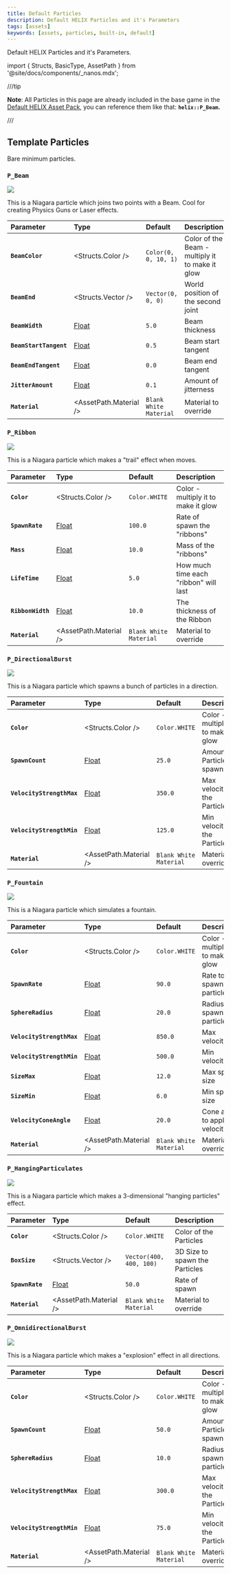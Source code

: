 ```yaml
---
title: Default Particles
description: Default HELIX Particles and it's Parameters
tags: [assets]
keywords: [assets, particles, built-in, default]
---
```



Default HELIX Particles and it's Parameters.

import { Structs, BasicType, AssetPath } from '@site/docs/components/_nanos.mdx';

///tip

**Note**: All Particles in this page are already included in the base game in the [Default HELIX Asset Pack](/assets-modding/default-asset-pack/default-assets-list.md), you can reference them like that: **`helix::P_Beam`.**

///

## Template Particles

Bare minimum particles.


### `P_Beam`

![](/img/docs/default-particles-beam.jpg)

This is a Niagara particle which joins two points with a Beam. Cool for creating Physics Guns or Laser effects.

| Parameter | Type | Default | Description |
| :--- | :--- | :--- | :--- |
| **`BeamColor`** | <Structs.Color /> | `Color(0, 0, 10, 1)` | Color of the Beam - multiply it to make it glow |
| **`BeamEnd`** | <Structs.Vector /> | `Vector(0, 0, 0)` | World position of the second joint |
| **`BeamWidth`** | [Float](/scripting-reference/classes/particle.mdx#setparameterfloat) | `5.0` | Beam thickness |
| **`BeamStartTangent`** | [Float](/scripting-reference/classes/particle.mdx#setparameterfloat) | `0.5` | Beam start tangent |
| **`BeamEndTangent`** | [Float](/scripting-reference/classes/particle.mdx#setparameterfloat) | `0.0` | Beam end tangent |
| **`JitterAmount`** | [Float](/scripting-reference/classes/particle.mdx#setparameterfloat) | `0.1` | Amount of jitterness |
| **`Material`** | <AssetPath.Material /> | `Blank White Material` | Material to override |


### `P_Ribbon`

![](/img/docs/default-particles-ribbon.jpg)

This is a Niagara particle which makes a "trail" effect when moves.

| Parameter | Type | Default | Description |
| :--- | :--- | :--- | :--- |
| **`Color`** | <Structs.Color /> | `Color.WHITE` | Color - multiply it to make it glow |
| **`SpawnRate`** | [Float](/scripting-reference/classes/particle.mdx#setparameterfloat) | `100.0` | Rate of spawn the "ribbons" |
| **`Mass`** | [Float](/scripting-reference/classes/particle.mdx#setparameterfloat) | `10.0` | Mass of the "ribbons" |
| **`LifeTime`** | [Float](/scripting-reference/classes/particle.mdx#setparameterfloat) | `5.0` | How much time each "ribbon" will last |
| **`RibbonWidth`** | [Float](/scripting-reference/classes/particle.mdx#setparameterfloat) | `10.0` | The thickness of the Ribbon |
| **`Material`** | <AssetPath.Material /> | `Blank White Material` | Material to override |


### `P_DirectionalBurst`

![](/img/docs/default-particles-directional-burst.jpg)

This is a Niagara particle which spawns a bunch of particles in a direction.

| Parameter | Type | Default | Description |
| :--- | :--- | :--- | :--- |
| **`Color`** | <Structs.Color /> | `Color.WHITE` | Color - multiply it to make it glow |
| **`SpawnCount`** | [Float](/scripting-reference/classes/particle.mdx#setparameterfloat) | `25.0` | Amount of Particles to spawn |
| **`VelocityStrengthMax`** | [Float](/scripting-reference/classes/particle.mdx#setparameterfloat) | `350.0` | Max velocity of the Particles |
| **`VelocityStrengthMin`** | [Float](/scripting-reference/classes/particle.mdx#setparameterfloat) | `125.0` | Min velocity of the Particles |
| **`Material`** | <AssetPath.Material /> | `Blank White Material` | Material to override |


### `P_Fountain`

![](/img/docs/default-particles-fountain.jpg)

This is a Niagara particle which simulates a fountain.

| Parameter | Type | Default | Description |
| :--- | :--- | :--- | :--- |
| **`Color`** | <Structs.Color /> | `Color.WHITE` | Color - multiply it to make it glow |
| **`SpawnRate`** | [Float](/scripting-reference/classes/particle.mdx#setparameterfloat) | `90.0` | Rate to spawn particles |
| **`SphereRadius`** | [Float](/scripting-reference/classes/particle.mdx#setparameterfloat) | `20.0` | Radius to spawn the particles |
| **`VelocityStrengthMax`** | [Float](/scripting-reference/classes/particle.mdx#setparameterfloat) | `850.0` | Max velocity |
| **`VelocityStrengthMin`** | [Float](/scripting-reference/classes/particle.mdx#setparameterfloat) | `500.0` | Min velocity |
| **`SizeMax`** | [Float](/scripting-reference/classes/particle.mdx#setparameterfloat) | `12.0` | Max sprite size |
| **`SizeMin`** | [Float](/scripting-reference/classes/particle.mdx#setparameterfloat) | `6.0` | Min sprite size |
| **`VelocityConeAngle`** | [Float](/scripting-reference/classes/particle.mdx#setparameterfloat) | `20.0` | Cone angle to apply velocity |
| **`Material`** | <AssetPath.Material /> | `Blank White Material` | Material to override |


### `P_HangingParticulates`

![](/img/docs/default-particles-hanging.jpg)

This is a Niagara particle which makes a 3-dimensional "hanging particles" effect.

| Parameter | Type | Default | Description |
| :--- | :--- | :--- | :--- |
| **`Color`** | <Structs.Color /> | `Color.WHITE` | Color of the Particles |
| **`BoxSize`** | <Structs.Vector /> | `Vector(400, 400, 100)` | 3D Size to spawn the Particles |
| **`SpawnRate`** | [Float](/scripting-reference/classes/particle.mdx#setparameterfloat) | `50.0` | Rate of spawn |
| **`Material`** | <AssetPath.Material /> | `Blank White Material` | Material to override |


### `P_OmnidirectionalBurst`

![](/img/docs/default-particles-omnidirectional-burst.jpg)

This is a Niagara particle which makes a "explosion" effect in all directions.

| Parameter | Type | Default | Description |
| :--- | :--- | :--- | :--- |
| **`Color`** | <Structs.Color /> | `Color.WHITE` | Color - multiply it to make it glow |
| **`SpawnCount`** | [Float](/scripting-reference/classes/particle.mdx#setparameterfloat) | `50.0` | Amount of Particles to spawn |
| **`SphereRadius`** | [Float](/scripting-reference/classes/particle.mdx#setparameterfloat) | `10.0` | Radius to spawn the particles |
| **`VelocityStrengthMax`** | [Float](/scripting-reference/classes/particle.mdx#setparameterfloat) | `300.0` | Max velocity of the Particles |
| **`VelocityStrengthMin`** | [Float](/scripting-reference/classes/particle.mdx#setparameterfloat) | `75.0` | Min velocity of the Particles |
| **`Material`** | <AssetPath.Material /> | `Blank White Material` | Material to override |

